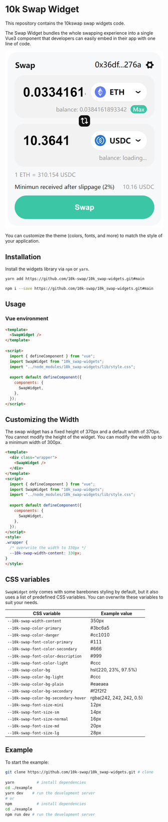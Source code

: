 # 10k Swap Widget

This repository contains the 10kswap swap widgets code.

The Swap Widget bundles the whole swapping experience into a single Vue3 component that developers can easily embed in their app with one line of code.

![swap widget screenshot](https://github.com/10k-swap/10k_swap-widgets/blob/main/widget-screenshot.jpg)

You can customize the theme (colors, fonts, and more) to match the style of your application.

## Installation

Install the widgets library via `npm` or `yarn`.

```bash
yarn add https://github.com/10k-swap/10k_swap-widgets.git#main
```

```bash
npm i --save https://github.com/10k-swap/10k_swap-widgets.git#main
```

## Usage

### Vue environment

```html
<template>
  <SwapWidget />
</template>

<script>
  import { defineComponent } from "vue";
  import SwapWidget from "10k_swap-widgets";
  import "../node_modules/10k_swap-widgets/lib/style.css";

  export default defineComponent({
    components: {
      SwapWidget,
    },
  });
</script>
```

## Customizing the Width

The swap widget has a fixed height of 370px and a default width of 370px. You cannot modify the height of the widget. You can modify the width up to a minimum width of 300px.

```html
<template>
  <div class="wrapper">
    <SwapWidget />
  </div>
</template>
<script>
  import { defineComponent } from "vue";
  import SwapWidget from "10k_swap-widgets";
  import "../node_modules/10k_swap-widgets/lib/style.css";

  export default defineComponent({
    components: {
      SwapWidget,
    },
  });
</script>
<style>
.wrapper {
  /* overwrite the width to 330px */
  --10k-swap-width-content: 330px;
}
</style>
```

## CSS variables

`SwapWidget` only comes with some barebones styling by default, but it also uses a list of predefined CSS variables. You can overwrite these variables to suit your needs.

| CSS variable                            | Example value                       |
| --------------------------------------- | ----------------------------------- |
| `--10k-swap-width-content`              | 350px                               |
| `--10k-swap-color-primary`              | #3bc6a5                             |
| `--10k-swap-color-danger`               | #cc1010                             |
| `--10k-swap-font-color-primary`         | #111                                |
| `--10k-swap-font-color-secondary`       | #666                                |
| `--10k-swap-font-color-description`     | #999                                |
| `--10k-swap-font-color-light`           | #ccc                                |
| `--10k-swap-color-bg`                   | hsl(220, 23%, 97.5%)                |
| `--10k-swap-color-bg-light`             | #ccc                                |
| `--10k-swap-color-bg-plain`             | #eaeaea                             |
| `--10k-swap-color-bg-secondary`         | #f2f2f2                             |
| `--10k-swap-color-bg-secondary-hover`   | rgba(242, 242, 242, 0.5)            |
| `--10k-swap-font-size-mini`             | 12px                                |
| `--10k-swap-font-size-sm`               | 14px                                |
| `--10k-swap-font-size-normal`           | 16px                                |
| `--10k-swap-font-size-md`               | 20px                                |
| `--10k-swap-font-size-lg`               | 28px                                |

## Example

To start the example:

```bash
git clone https://github.com/10k-swap/10k_swap-widgets.git # clone

yarn          # install dependencies
cd ./example
yarn dev    # run the development server
# or
npm           # install dependencies
cd ./example
npm run dev # run the development server
```
